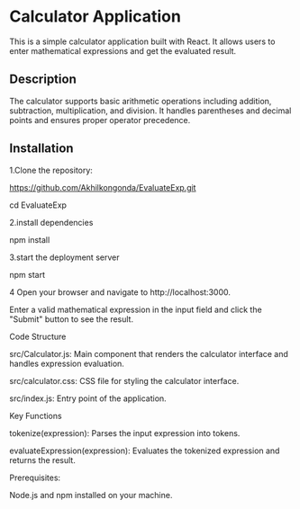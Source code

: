 # Calculator Application

This is a simple calculator application built with React. It allows users to enter mathematical expressions and get the evaluated result.

## Description

The calculator supports basic arithmetic operations including addition, subtraction, multiplication, and division. It handles parentheses and decimal points and ensures proper operator precedence.

## Installation

1.Clone the repository:

  https://github.com/Akhilkongonda/EvaluateExp.git
  
  cd EvaluateExp
  
2.install dependencies

   npm install 
   
3.start the deployment server

  npm start
  
4 Open your browser and navigate to http://localhost:3000.

  Enter a valid mathematical expression in the input field and click the "Submit" button to see the result.
  
Code Structure

src/Calculator.js: Main component that renders the calculator interface and handles expression evaluation.

src/calculator.css: CSS file for styling the calculator interface.

src/index.js: Entry point of the application.

Key Functions

tokenize(expression): Parses the input expression into tokens.

evaluateExpression(expression): Evaluates the tokenized expression and returns the result.


Prerequisites:

Node.js and npm installed on your machine.


